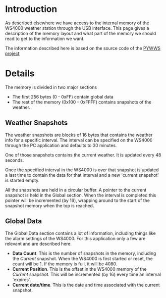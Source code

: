 # Introduction #

As described elsewhere we have access to the internal memory of the WS4000 weather station through the USB interface. This page gives a description of the memory layout and what part of the memory we should read to get to the information we want.

The information described here is based on the source code of the [PYWWS project](http://code.google.com/p/pywws/)


# Details #

The memory is divided in two major sections
  * The first 256 bytes (0 - 0xFF) contain global data
  * The rest of the memory (0x100 - 0xFFFF) contains snapshots of the weather.

## Weather Snapshots ##

The weather snapshots are blocks of 16 bytes that contains the weather info for a specific interval. The interval can be specified on the WS4000 through the PC application and defaults to 30 minutes.

One of those snapshots contains the current weather. It is updated every 48 seconds.

Once the specified interval in the WS4000 is over that snapshot is updated a last time to contain the data for that interval and a new 'current snapshot' is started empty.

All the snapshots are held in a circular buffer. A pointer to the current snapshot is held in the Global section. When the interval is completed this pointer will be incremented (by 16), wrapping around to the start of the snapshot memory when the top is reached.

## Global Data ##

The Global Data section contains a lot of information, including things like the alarm settings of the WS4000. For this application only a few are relevant and are described here.

  * **Data Count**. This is the number of snapshots in the memory, including the _Current_ snapshot. When the WS4000 is first started or reset, the count will be 1. If the memory is full, it will be 4080.
  * **Current Position**. This is the offset in the WS4000 memory of the _Current_ snapshot. This will be incremented (by 16) every time an interval 'expires'.
  * **Current date/time**. This is the date and time associated with the current snapshot.